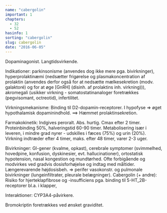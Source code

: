 ```yaml
---
name: "cabergolin"
important: 1
chapters:
  - 32
  - 52
hasinfo: 1
sorting: "cabergolin"
slug: cabergolin
date: "2016-06-05"
---
```


Dopaminagonist. Langtidsvirkende.

Indikationer: parkinsonisme (anvendes dog ikke mere pga. bivirkninger),
hyperprolaktinæmi (nedsætter frigørelse og plasmakoncentration af prolaktin
(anvendes derfor også for at nedsætte mælkesekretion (modv. galaktoré) og for at
øge [GnRH] (disinh. af prolaktins inh. virkning))), akromegali (usikker
virkning - somatostatinanaloger foretrækkes (pegvisomant, octreotid),
infertilitet.

Virkningsmekanisme: Binding til D2-dopamin-receptorer. I hypofyse => øget
hypothalamisk dopaminindhold. ==> Hæmmet prolaktinsekretion.

Farmakokinetik: Indgives peroralt. Abs. hurtig. Cmax efter 2 timer.
Proteinbinding 50%, halveringstid 60-90 timer. Metabolisering især i leveren, i
mindre grad nyrer - udskilles i fæces (75%) og urin (20%). Virkning indtræder
efter 4 timer, maks. efter 48 timer, varer 2-3 uger.

Bivirkninger: GI-gener (kvalme, opkast), cerebrale symptomer (svimmelhed,
hovedpine, konfusion, dyskinesier, evt. hallucinationer), ortostatisk
hypotension, nasal kongestion og mundtørhed. Ofte forbigående og modvirkes ved
gradvis dosisforhøjelse og indtag med måltider. Længerevarende højdosisbeh. =>
perifer vasokonstr. og pulmonale bivirkninger (lungeinfiltrater, pleurale
belægninger). Cabergolin (+ andre): Risiko for hjerteklapfibrose og
-insufficiens pga. binding til 5-HT_2B-receptorer bl.a. i klapper,

Interaktioner: CYP3A4-påvirkere.

Bromokriptin foretrækkes ved ønsket graviditet.
